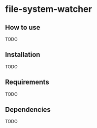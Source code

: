 # file-system-watcher

## How to use
TODO

## Installation
TODO

## Requirements
TODO

## Dependencies
TODO
